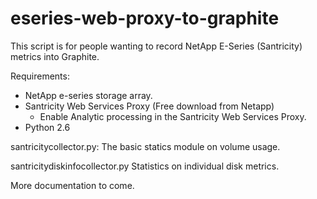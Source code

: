 eseries-web-proxy-to-graphite
=============================
This script is for people wanting to record NetApp E-Series (Santricity) metrics into Graphite.

Requirements:

- NetApp e-series storage array.
- Santricity Web Services Proxy (Free download from Netapp)
  - Enable Analytic processing in the Santricity Web Services Proxy.
- Python 2.6

santricitycollector.py:
The basic statics module on volume usage.

santricitydiskinfocollector.py
Statistics on individual disk metrics.


More documentation to come.
